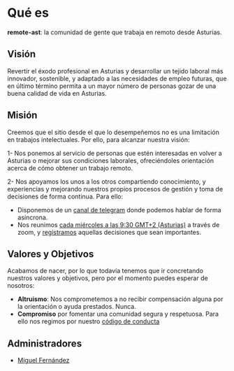 # Qué es

**remote-ast**: la comunidad de gente que trabaja en remoto desde Asturias.

## Visión

Revertir el éxodo profesional en Asturias y desarrollar un tejido laboral más innovador, sostenible, y adaptado a las necesidades de empleo futuras, que en último término permita a un mayor número de personas gozar de una buena calidad de vida en Asturias.

## Misión

Creemos que el sitio desde el que lo desempeñemos no es una limitación en trabajos intelectuales. Por ello, para alcanzar nuestra visión:

1- Nos ponemos al servicio de personas que estén interesadas en volver a Asturias o mejorar sus condiciones laborales, ofreciéndoles orientación acerca de cómo obtener un trabajo remoto.

2- Nos apoyamos los unos a los otros compartiendo conocimiento, y experiencias y mejorando nuestros propios procesos de gestión y toma de decisiones de forma continua. Para ello:

  - Disponemos de un [canal de telegram](https://t.me/joinchat/ACyrrRBTATDKqipeLJn4hA) donde podemos hablar de forma asíncrona.
  - Nos reunimos [cada miércoles a las 9:30 GMT+2 (Asturias)](https://www.zoom.us/meeting/305775782/calendar/google/add) a través de zoom, y [registramos](./log) aquellas decisiones que sean importantes.

## Valores y Objetivos

Acabamos de nacer, por lo que todavía tenemos que ir concretando nuestros valores y objetivos, pero por el momento puedes esperar de nosotros:

- **Altruismo**: Nos comprometemos a no recibir compensación alguna por la orientación o ayuda prestados. Nunca.
- **Compromiso** por fomentar una comunidad segura y respetuosa. Para ello nos regimos por nuestro [código de conducta](./CODE_OF_CONDUCT.md)

## Administradores

* [Miguel Fernández](github.com/miguelff)
